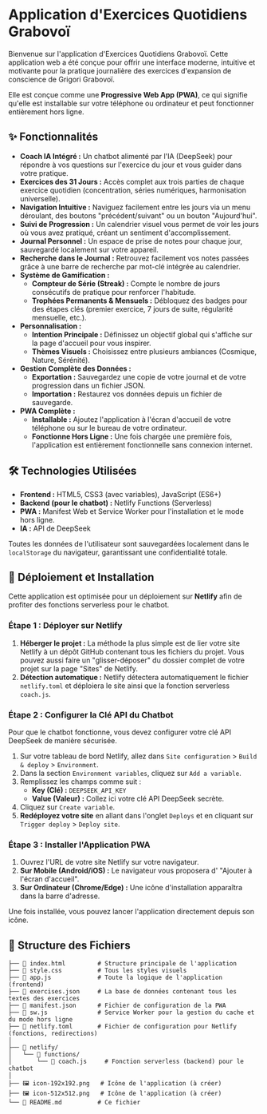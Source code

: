 # Application d'Exercices Quotidiens Grabovoï

Bienvenue sur l'application d'Exercices Quotidiens Grabovoï. Cette application web a été conçue pour offrir une interface moderne, intuitive et motivante pour la pratique journalière des exercices d'expansion de conscience de Grigori Grabovoï.

Elle est conçue comme une **Progressive Web App (PWA)**, ce qui signifie qu'elle est installable sur votre téléphone ou ordinateur et peut fonctionner entièrement hors ligne.

## ✨ Fonctionnalités

*   **Coach IA Intégré :** Un chatbot alimenté par l'IA (DeepSeek) pour répondre à vos questions sur l'exercice du jour et vous guider dans votre pratique.
*   **Exercices des 31 Jours :** Accès complet aux trois parties de chaque exercice quotidien (concentration, séries numériques, harmonisation universelle).
*   **Navigation Intuitive :** Naviguez facilement entre les jours via un menu déroulant, des boutons "précédent/suivant" ou un bouton "Aujourd'hui".
*   **Suivi de Progression :** Un calendrier visuel vous permet de voir les jours où vous avez pratiqué, créant un sentiment d'accomplissement.
*   **Journal Personnel :** Un espace de prise de notes pour chaque jour, sauvegardé localement sur votre appareil.
*   **Recherche dans le Journal :** Retrouvez facilement vos notes passées grâce à une barre de recherche par mot-clé intégrée au calendrier.
*   **Système de Gamification :**
    *   **Compteur de Série (Streak) :** Compte le nombre de jours consécutifs de pratique pour renforcer l'habitude.
    *   **Trophées Permanents & Mensuels :** Débloquez des badges pour des étapes clés (premier exercice, 7 jours de suite, régularité mensuelle, etc.).
*   **Personnalisation :**
    *   **Intention Principale :** Définissez un objectif global qui s'affiche sur la page d'accueil pour vous inspirer.
    *   **Thèmes Visuels :** Choisissez entre plusieurs ambiances (Cosmique, Nature, Sérénité).
*   **Gestion Complète des Données :**
    *   **Exportation :** Sauvegardez une copie de votre journal et de votre progression dans un fichier JSON.
    *   **Importation :** Restaurez vos données depuis un fichier de sauvegarde.
*   **PWA Complète :**
    *   **Installable :** Ajoutez l'application à l'écran d'accueil de votre téléphone ou sur le bureau de votre ordinateur.
    *   **Fonctionne Hors Ligne :** Une fois chargée une première fois, l'application est entièrement fonctionnelle sans connexion internet.

## 🛠️ Technologies Utilisées

*   **Frontend :** HTML5, CSS3 (avec variables), JavaScript (ES6+)
*   **Backend (pour le chatbot) :** Netlify Functions (Serverless)
*   **PWA :** Manifest Web et Service Worker pour l'installation et le mode hors ligne.
*   **IA :** API de DeepSeek

Toutes les données de l'utilisateur sont sauvegardées localement dans le `localStorage` du navigateur, garantissant une confidentialité totale.

## 🚀 Déploiement et Installation

Cette application est optimisée pour un déploiement sur **Netlify** afin de profiter des fonctions serverless pour le chatbot.

### Étape 1 : Déployer sur Netlify

1.  **Héberger le projet :** La méthode la plus simple est de lier votre site Netlify à un dépôt GitHub contenant tous les fichiers du projet. Vous pouvez aussi faire un "glisser-déposer" du dossier complet de votre projet sur la page "Sites" de Netlify.
2.  **Détection automatique :** Netlify détectera automatiquement le fichier `netlify.toml` et déploiera le site ainsi que la fonction serverless `coach.js`.

### Étape 2 : Configurer la Clé API du Chatbot

Pour que le chatbot fonctionne, vous devez configurer votre clé API DeepSeek de manière sécurisée.

1.  Sur votre tableau de bord Netlify, allez dans `Site configuration` > `Build & deploy` > `Environment`.
2.  Dans la section `Environment variables`, cliquez sur `Add a variable`.
3.  Remplissez les champs comme suit :
    *   **Key (Clé) :** `DEEPSEEK_API_KEY`
    *   **Value (Valeur) :** Collez ici votre clé API DeepSeek secrète.
4.  Cliquez sur `Create variable`.
5.  **Redéployez votre site** en allant dans l'onglet `Deploys` et en cliquant sur `Trigger deploy` > `Deploy site`.

### Étape 3 : Installer l'Application PWA

1.  Ouvrez l'URL de votre site Netlify sur votre navigateur.
2.  **Sur Mobile (Android/iOS) :** Le navigateur vous proposera d' "Ajouter à l'écran d'accueil".
3.  **Sur Ordinateur (Chrome/Edge) :** Une icône d'installation apparaîtra dans la barre d'adresse.

Une fois installée, vous pouvez lancer l'application directement depuis son icône.

## 📁 Structure des Fichiers

```.
├── 📄 index.html         # Structure principale de l'application
├── 📄 style.css          # Tous les styles visuels
├── 📄 app.js             # Toute la logique de l'application (frontend)
├── 📄 exercises.json     # La base de données contenant tous les textes des exercices
├── 📄 manifest.json      # Fichier de configuration de la PWA
├── 📄 sw.js              # Service Worker pour la gestion du cache et du mode hors ligne
├── 📄 netlify.toml       # Fichier de configuration pour Netlify (fonctions, redirections)
│
├── 📁 netlify/
│   └── 📁 functions/
│       └── 📄 coach.js     # Fonction serverless (backend) pour le chatbot
│
├── 🖼️ icon-192x192.png   # Icône de l'application (à créer)
├── 🖼️ icon-512x512.png   # Icône de l'application (à créer)
└── 📄 README.md          # Ce fichier